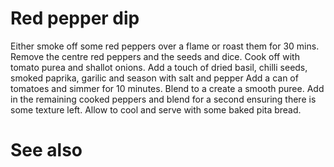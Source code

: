 # Red pepper dip

Either smoke off some red peppers over a flame or roast them for 30 mins.
Remove the centre red peppers and the seeds and dice.
Cook off with tomato purea and shallot onions.
Add a touch of dried basil, chilli seeds, smoked paprika, garilic and season with salt and pepper
Add a can of tomatoes and simmer for 10 minutes.
Blend to a create a smooth puree.
Add in the remaining cooked peppers and blend for a second ensuring there is some texture left.
Allow to cool and serve with some baked pita bread.

# See also
